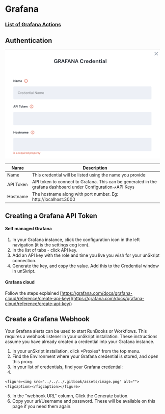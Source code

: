 # Grafana

### [List of Grafana Actions](action\_grafana.md)



## Authentication

![Information needed to onboard Grafana connetor](<../../../.gitbook/assets/Screen Shot 2022-06-15 at 7.25.46 PM.png>)

| Name      | Description                                                                                                   |
| --------- | ------------------------------------------------------------------------------------------------------------- |
| Name      | This credential will be listed using the name you provide                                                     |
| API Token | API token to connect to Grafana. This can be generated in the grafana dashboard under Configuration->API Keys |
| Hostname  | The hostname along with port number. Eg: http://localhost:3000                                                |

## Creating a Grafana API Token

#### Self managed Grafana

1. In your Grafana instance, click the configuration icon in the left navigation (it is the settings cog icon).
2. In the list of tabs - click API key.
3. Add an API key with the role and time you live you wish for your unSkript connection.
4. Generate the key, and copy the value.  Add this to the Credential window in unSkript.

#### Grafana cloud

Follow the steps explained [https://grafana.com/docs/grafana-cloud/reference/create-api-key/](https://grafana.com/docs/grafana-cloud/reference/create-api-key/)

## Create a Grafana Webhook

Your Grafana alerts can be used to start RunBooks or Workflows.  This requires a webhook listener in your unSkript installation. These instructions assume you have already created a credential into your Grafana instance.

1. In your unSkript installation, click \*Proxies\* from the top menu. &#x20;
2. Find the Environment where your Grafana credential is stored, and open this proxy.&#x20;
3. In your list of credentials, find your Grafana credential:
4.

    <figure><img src="../../../.gitbook/assets/image.png" alt=""><figcaption></figcaption></figure>
5. In the "webhook URL" column, Click the Generate button.
6. Copy your url/Username and password.  These will be available on this page if you need them again.



